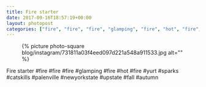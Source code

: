 ```yaml
---
title: Fire starter
date: 2017-09-16T18:57:19+00:00
layout: photopost
categories: ["fire", "fire", "fire", "glamping", "fire", "hot", "fire", "yurt", "sparks", "catskills", "palenville", "newyorkstate", "upstate", "fall", "autumn", "photos", "instagram"]
---
```


<figure class="photo photo--square">
  {% picture photo-square blog/instagram/731811a03f4eed097d221a548a911533.jpg alt="" %}
</figure>

Fire starter
#fire #fire #fire #glamping #fire #hot #fire #yurt #sparks #catskills #palenville #newyorkstate #upstate #fall #autumn

